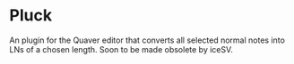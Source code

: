 # Pluck
An plugin for the Quaver editor that converts all selected normal notes into LNs of a chosen length. Soon to be made obsolete by iceSV.
